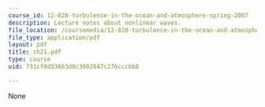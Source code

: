 ```yaml
---
course_id: 12-820-turbulence-in-the-ocean-and-atmosphere-spring-2007
description: Lecture notes about nonlinear waves.
file_location: /coursemedia/12-820-turbulence-in-the-ocean-and-atmosphere-spring-2007/731cf8d53663d0c3902847c276cccbb8_ch21.pdf
file_type: application/pdf
layout: pdf
title: ch21.pdf
type: course
uid: 731cf8d53663d0c3902847c276cccbb8

---
```

None